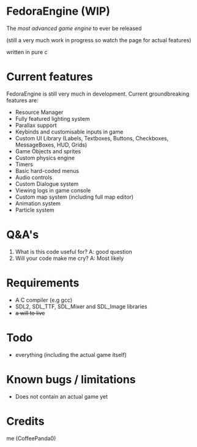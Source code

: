 # FedoraEngine (WIP)
The *most advanced game engine* to ever be released  

(still a very much work in progress so watch the page for actual features)

written in pure c

# Current features
FedoraEngine is still very much in development. Current groundbreaking features are:
- Resource Manager  
- Fully featured lighting system  
- Parallax support  
- Keybinds and customisable inputs in game  
- Custom UI Library (Labels, Textboxes, Buttons, Checkboxes, MessageBoxes, HUD, Grids)  
- Game Objects and sprites  
- Custom physics engine    
- Timers  
- Basic hard-coded menus  
- Audio controls  
- Custom Dialogue system  
- Viewing logs in game console  
- Custom map system (including full map editor)  
- Animation system  
- Particle system  

# Q&A's
1. What is this code useful for? A: good question
2. Will your code make me cry? A: Most likely

# Requirements
- A C compiler (e.g gcc)
- SDL2, SDL_TTF, SDL_Mixer and SDL_Image libraries
- ~~a will to live~~  

# Todo  
- everything (including the actual game itself)

# Known bugs / limitations  
- Does not contain an actual game yet  

# Credits
me (CoffeePanda0)
